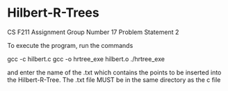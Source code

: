 # Hilbert-R-Trees
CS F211 Assignment
Group Number 17
Problem Statement 2

To execute the program, run the commands

gcc -c hilbert.c 
gcc -o hrtree_exe hilbert.o
./hrtree_exe

and enter the name of the .txt which contains the points to be inserted into the Hilbert-R-Tree.
The .txt file MUST be in the same directory as the c file
